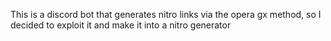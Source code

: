 This is a discord bot that generates nitro links via the opera gx method, so I decided to exploit it and make it into a nitro generator
